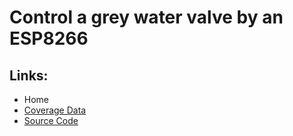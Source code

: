 # Control a grey water valve by an ESP8266
## Links:
* Home
* [Coverage Data](/coverage)
* [Source Code](https://github.com/sanddorn/ArduinoWLANSwitch)

